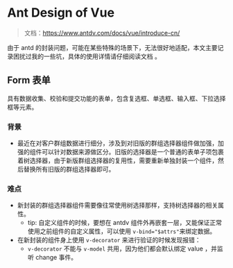 # Ant Design of Vue

> 文档：<https://www.antdv.com/docs/vue/introduce-cn/>

由于 antd 的封装问题，可能在某些特殊的场景下，无法很好地适配，本文主要记录困扰过我的一些坑，具体的使用详情请仔细阅读文档 。

## Form 表单

具有数据收集、校验和提交功能的表单，包含复选框、单选框、输入框、下拉选择框等元素。

### 背景

- 最近在对客户群组数据进行细分，涉及到对旧版的群组选择器组件做加强，加强的组件可以针对数据来源做区分。旧版的选择器是一个普通的表单子项包裹着树选择器，由于新版群组选择器的复用性，需要重新单独封装一个组件，然后替换所有旧版的群组选择器即可。

### 难点

- 新封装的群组选择器组件需要像往常使用树选择那样，支持树选择器的相关属性。
  - tip: 自定义组件的时候，要想在 antdv 组件外再嵌套一层，又能保证正常使用之前组件的自定义属性，可以使用 `v-bind="$attrs"`来绑定数据。
- 在新封装的组件身上使用 `v-decorator` 来进行验证的时候发现报错：
  - `v-decorator` 不能与 `v-model` 共用，因为他们都会默认绑定 value ，并监听 change 事件。

